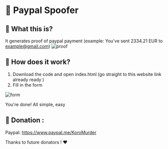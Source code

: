 # 📃 Paypal Spoofer

## 🤔 What this is?
It generates proof of paypal payment (example: You've sent 2334.21 EUR to example@gmail.com)
![proof](https://cdn.discordapp.com/attachments/879214893692244028/879281239360684082/unknown.png)
<br> 
## 📙 How does it work?
1. Download the code and open index.html (go straight to this website link already ready )
2. Fill in the form

![form](https://cdn.discordapp.com/attachments/788749055605997609/1047579316512358470/image.png)

You're done! All simple, easy

## 🤩 Donation :

Paypal: https://www.paypal.me/KoroMurder

Thanks to future donators ! ❤️

